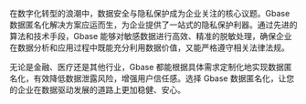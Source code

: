 在数字化转型的浪潮中，数据安全与隐私保护成为企业关注的核心议题。Gbase 数据匿名化解决方案应运而生，为企业提供了一站式的隐私保护利器。通过先进的算法和技术手段，Gbase 能够对敏感数据进行高效、精准的脱敏处理，确保企业在数据分析和应用过程中既能充分利用数据价值，又能严格遵守相关法律法规。

无论是金融、医疗还是其他行业，Gbase 都能根据具体需求定制化地实现数据匿名化，有效降低数据泄露风险，增强用户信任感。选择 Gbase 数据匿名化，让您的企业在数据驱动发展的道路上更加稳健、安心。